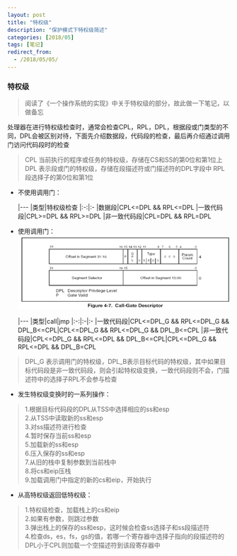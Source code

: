 ```yaml
---
layout: post
title: "特权级"
description: "保护模式下特权级简述"
categories: [2018/05]
tags: [笔记]
redirect_from:
  - /2018/05/05/
---
```


### 特权级
> 阅读了《一个操作系统的实现》中关于特权级的部分，故此做一下笔记，以做备忘

处理器在进行特权级检查时，通常会检查CPL，RPL，DPL，根据段或门类型的不同，DPL会被区别对待，下面先介绍数据段，代码段的检查，最后再介绍通过调用门访问代码段时的检查

> CPL 当前执行的程序或任务的特权级，存储在CS和SS的第0位和第1位上
> DPL 表示段或门的特权级，存储在段描述符或门描述符的DPL字段中
> RPL 段选择子的第0位和第1位

* 不使用调用门：

	|---
	|类型|特权级检查
	|:-:|:-
	|数据段|CPL<=DPL && RPL<=DPL
	|一致代码段|CPL>=DPL && RPL>=DPL
	|非一致代码段|CPL=DPL && RPL=DPL

* 使用调用门：  
![call_gate](https://raw.githubusercontent.com/lm0963/lm0963.github.io/master/assets/images/screenshots/kernel/call_gate.png)

	|---
    |类型|call|jmp
    |:-:|:-|:-
    |一致代码段|CPL<=DPL_G && RPL<=DPL_G && DPL_B<=CPL|CPL<=DPL_G && RPL<=DPL_G && DPL_B<=CPL
    |非一致代码段|CPL<=DPL_G && RPL<=DPL && DPL_B<=CPL|CPL<=DPL_G && RPL<=DPL && DPL_B=CPL

> DPL_G 表示调用门的特权级，DPL_B表示目标代码的特权级，其中如果目标代码段是非一致代码段，则会引起特权级变换，一致代码段则不会，门描述符中的选择子RPL不会参与检查

* 发生特权级变换时的一系列操作：

> 1.根据目标代码段的DPL从TSS中选择相应的ss和esp  
> 2.从TSS中读取新的ss和esp  
> 3.对ss描述符进行检查  
> 4.暂时保存当前ss和esp  
> 5.加载新的ss和esp  
> 6.压入保存的ss和esp  
> 7.从旧的栈中复制参数到当前栈中  
> 8.将cs和eip压栈  
> 9.加载调用门中指定的新的cs和eip，开始执行  

* 从高特权级返回低特权级：

> 1.特权级检查，加载栈上的cs和eip  
> 2.如果有参数，则跳过参数  
> 3.弹出栈上的保存的ss和esp，这时候会检查ss选择子和ss段描述符  
> 4.检查ds，es，fs，gs的值，若哪一个寄存器中选择子指向的段描述符的DPL小于CPL则加载一个空描述符到该段寄存器中